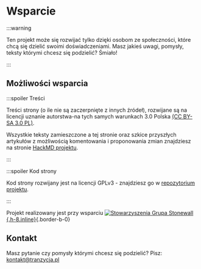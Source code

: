 # Wsparcie

:::warning

Ten projekt może się rozwijać tylko dzięki osobom ze społeczności, które chcą się dzielić swoimi doświadczeniami. Masz jakieś uwagi, pomysły, teksty którymi chcesz się podzielić? Śmiało!

:::

## Możliwości wsparcia

:::spoiler Treści

Treści strony (o ile nie są zaczerpnięte z innych źródeł), rozwijane są na licencji uznanie autorstwa-na tych samych warunkach 3.0 Polska [(CC BY-SA 3.0 PL)](https://creativecommons.org/licenses/by-sa/3.0/pl/).

Wszystkie teksty zamieszczone a tej stronie oraz szkice przyszłych artykułów z możliwością komentowania i proponowania zmian znajdziesz na stronie [HackMD projektu](https://hackmd.io/@tranzycja).

:::

:::spoiler Kod strony

Kod strony rozwijany jest na licencji GPLv3 - znajdziesz go w [repozytorium projektu](https://github.com/Tash-Feneko/tranzycja.pl/).

:::

Projekt realizowany jest przy wsparciu [![Stowarzyszenia Grupa Stonewall](/media/img/logo/STOn_logo_transparent-pink.svg){.h-8.inline}](https://grupa-stonewall.pl){.border-b-0}

## Kontakt

Masz pytanie czy pomysły którymi chcesz się podzielić?
Pisz: kontakt@tranzycja.pl
